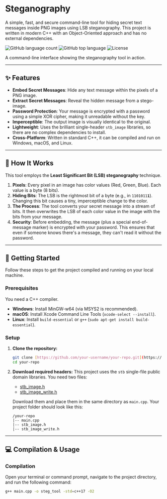 # Steganography 

A simple, fast, and secure command-line tool for hiding secret text messages inside PNG images using LSB steganography. This project is written in modern C++ with an Object-Oriented approach and has no external dependencies.

![GitHub language count](https://img.shields.io/github/languages/count/your-username/your-repo?style=for-the-badge)
![GitHub top language](https://img.shields.io/github/languages/top/your-username/your-repo?style=for-the-badge)
![License](https://img.shields.io/badge/license-MIT-blue?style=for-the-badge)

A command-line interface showing the steganography tool in action.

---

## ✨ Features

* **Embed Secret Messages**: Hide any text message within the pixels of a PNG image.
* **Extract Secret Messages**: Reveal the hidden message from a stego-image.
* **Password Protection**: Your message is encrypted with a password using a simple XOR cipher, making it unreadable without the key.
* **Imperceptible**: The output image is visually identical to the original.
* **Lightweight**: Uses the brilliant single-header `stb_image` libraries, so there are no complex dependencies to install.
* **Cross-Platform**: Written in standard C++, it can be compiled and run on Windows, macOS, and Linux.

---

## 🤔 How It Works

This tool employs the **Least Significant Bit (LSB) steganography** technique.

1.  **Pixels**: Every pixel in an image has color values (Red, Green, Blue). Each value is a byte (8 bits).
2.  **Hiding Bits**: The LSB is the rightmost bit of a byte (e.g., in `1101011`**`1`**). Changing this bit causes a tiny, imperceptible change to the color.
3.  **The Process**: The tool converts your secret message into a stream of bits. It then overwrites the LSB of each color value in the image with the bits from your message.
4.  **Security**: Before embedding, the message (plus a special end-of-message marker) is encrypted with your password. This ensures that even if someone knows there's a message, they can't read it without the password.

---

## 🚀 Getting Started

Follow these steps to get the project compiled and running on your local machine.

### Prerequisites

You need a C++ compiler.
* **Windows**: Install MinGW-w64 (via MSYS2 is recommended).
* **macOS**: Install Xcode Command Line Tools (`xcode-select --install`).
* **Linux**: Install `build-essential` or `g++` (`sudo apt-get install build-essential`).

### Setup

1.  **Clone the repository:**
    ```sh
    git clone [https://github.com/your-username/your-repo.git](https://github.com/your-username/your-repo.git)
    cd your-repo
    ```

2.  **Download required headers:**
    This project uses the `stb` single-file public domain libraries. You need two files:
    * [stb_image.h](https://raw.githubusercontent.com/nothings/stb/master/stb_image.h)
    * [stb_image_write.h](https://raw.githubusercontent.com/nothings/stb/master/stb_image_write.h)

    Download them and place them in the same directory as `main.cpp`. Your project folder should look like this:
    ```
    /your-repo
    |-- main.cpp
    |-- stb_image.h
    |-- stb_image_write.h
    ```

---

## 💻 Compilation & Usage

### Compilation

Open your terminal or command prompt, navigate to the project directory, and run the following command:

```sh
g++ main.cpp -o steg_tool -std=c++17 -O2
